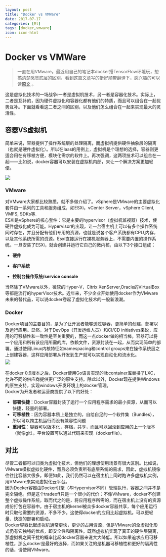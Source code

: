 ```yaml
---
layout: post
title: "Docker vs VMWare"
date: 2017-07-17
categories: [Ml]
tags: [docker,vmware]
icon: icon-html
---
```

# Docker vs VMWare

> 一直在用VMware，最近用自己的笔记本docker搭TensorFlow环境玩，想搞清楚感觉底层的区别，看到这篇文章写的挺好顺带翻译下，感兴趣的可以读[原文](https://www.upguard.com/articles/docker-vs.-vmware-how-do-they-stack-up) 。

这是虚拟化技术的一场战争:一者是虚拟机技术，另一者是容器化技术。实际上，二者是互补的，因为硬件虚拟化和容器化都有他们的特质，而且可以组合在一起优势互补。下面就看看这二者之间的区别，以及他们怎么组合在一起来实现最大的灵活性。
## 容器VS虚拟机
简单来说，容器提供了操作系统层的处理隔离，而虚拟机提供硬件抽象层的隔离（也就是硬件虚拟化）。所以在Iaas的用例上，虚拟机是个理想的选择，容器则更适合用在有移植方便，模块化需求的软件上。再次强调，这两项技术可以组合在一起——比如说，docker容器可以安装在虚拟机内部，来让一个解决方案更加轻便。  

<img src="{{ site.img_path }}/docker/containers-blog.png" align="middle">

### VMware
对VMware大家都比较熟悉，就不多做介绍了。vSphere是VMware的主要虚拟化套件由一系列的工具和服务组成，如ESXi，vCenter Server，vSphere Client, VMFS, SDKs等.  
ESXi是vSphere的核心套件：它是主要的hypervisor（虚拟机监视器）技术，使硬件虚拟化成为可能。Hypervisor的出现，让一台宿主机上可以有多个操作系统同时存在，并且分配有他们专用的资源，也就是说各个客户系统都有CPU,内存，以及其他系统所需的资源。Esxi直接运行在裸机服务器上，不需要内置的操作系统。一旦安装了ESXi，就会创建并运行它自己的微内核，由以下3个接口组成：

- **硬件**

- **客户系统**

- **控制台操作系统/service console**



当然除了VMware以外，微软的Hyper-V，Citrix XenServer,Oracle的VirtualBox等都是流行的hyperVisor技术。近年来，不少企业开始使用docker作为VMware未来的替代品，可以说docker卷起了虚拟化技术的一股新浪潮。

### Docker
Docker项目的主要目的，是为了让开发者能够透过容器，更简单的创建，部署以及运行应用。显然，对于DevOps（开发运维人员）和CI/CD initiatives来说，应用的可移植性和一致性是至关重要的，而这一点docker做的相当棒。容器可以将一个应用和所有该应用所需的库，依赖文件，资源封装在一起，从而实现简单的部署。通过使用Linux内核特征如namespacing和control groups来在操作系统层之上创建容器，这样应用部署从开发到生产就可以实现自动化和流水化。  
​			<img src="{{ site.img_path }}/docker/docker-lxc.png" align="middle">  
</br>在docker 0.9版本之后，Docker使用Go语言实现的libcontainer库替换了LXC，允许不同的供应商提供更广泛的原生支持。除此以外，Docker现在提供Windows的原生支持，实现windows开发环境上的docker管理。  
Docker为开发者和运营商提供了以下的好处：

- **部署快捷**：Docker容器封装了运行一个应用程序需求的最小资源，从而可以快捷，轻量的部署。
- **可移植性**：因为容器本质上是独立的，自给自足的一个软件集（Bundles），所以可以跨主机运行而没有兼容性问题
- **重用性**：容器可以版本化，存档，共享，而且可以回滚到应用的上一个版本（就像git）。平台设置可以通过代码来实现（dockerfile）。

## 对比
尽管二者都可以归类为虚拟化技术，但他们的理想使用场景有很大区别。比如说，VMware模拟虚拟化硬件，而且必须负责所有底层系统的需求，因此，虚拟机镜像往往比容器大很多。即便如此，我们仍然可以在宿主机上同时跑许多虚拟机实例，用VMware来实现虚拟化云平台。  
因为Docker容器由Docker引擎（与Hypervisor不同）管理执行，容器之间并不是完全隔绝。但是这个tradeoff只是一个很小的代价：不像VMware，docker不创建整个虚拟操作系统，取而代之的是，将应用程序所需的，而在宿主机上没有的资源成份打包在容器中。由于宿主机的kernel被众多docker容器共享，每个应用运行时只取他需要的资源，不多不少。这使得docker的应用比起虚拟机，可以更轻量、快捷的部署和启动。  
Docker容器比起虚拟机通常更快，更少的占用资源，但是VMware的全虚拟化形式仍有它独特的优点，即安全性和隔离性。既然虚拟机实现了真正的硬件层隔离，那虚拟机之间干扰的概率比起docker容器来说大大降低。所以如果追求应用可移植性，那么docker是最好的选择，而如果关注的是机器可移植性和更好的隔离性的话，请使用VMware。

